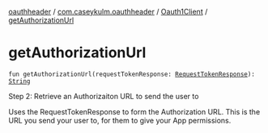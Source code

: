 [oauthheader](../../index.md) / [com.caseykulm.oauthheader](../index.md) / [Oauth1Client](index.md) / [getAuthorizationUrl](.)

# getAuthorizationUrl

`fun getAuthorizationUrl(requestTokenResponse: `[`RequestTokenResponse`](../../com.caseykulm.oauthheader.models/-request-token-response/index.md)`): `[`String`](https://kotlinlang.org/api/latest/jvm/stdlib/kotlin/-string/index.html)

Step 2: Retrieve an Authorizaiton URL to send the user to

Uses the RequestTokenResponse to form the Authorization URL. This is the URL you send your
user to, for them to give your App permissions.

